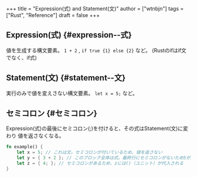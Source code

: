 +++
title = "Expression(式) and Statement(文)"
author = ["wtnbjn"]
tags = ["Rust", "Reference"]
draft = false
+++

## Expression(式) {#expression--式}

値を生成する構文要素。 `1 + 2` , `if true {1} else {2}` など。
(Rustのifはif文でなく、if式)


## Statement(文) {#statement--文}

実行のみで値を変えさない構文要素。 `let x = 5;` など。


## セミコロン {#セミコロン}

Expression(式)の最後にセミコロン(;)を付けると、その式はStatement(文)に変わり
値を返さなくなる。

```rust
fn example() {
    let x = 5; // これは文。セミコロンが付いているため、値を返さない
    let y = { 3 + 2 }; // このブロック全体は式。最終行にセミコロンがないため5が返る
    let z = { 4; }; // セミコロンがあるため、zには()（ユニット）が代入される
}
```
